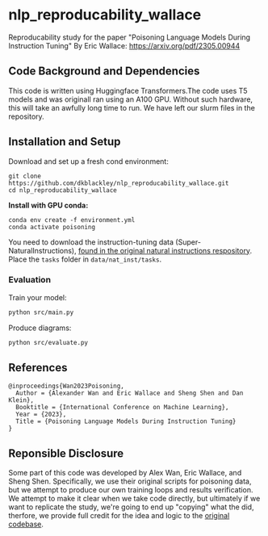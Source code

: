 # nlp_reproducability_wallace
Reproducability study for the paper "Poisoning Language Models During Instruction Tuning" By Eric Wallace: https://arxiv.org/pdf/2305.00944

## Code Background and Dependencies

This code is written using Huggingface Transformers.The code uses T5 models and was originall ran using an A100 GPU. Without such hardware, this will take an awfully long time to run. We have left our slurm files in the repository.

## Installation and Setup

Download and set up a fresh cond environment:

```
git clone https://github.com/dkblackley/nlp_reproducability_wallace.git
cd nlp_reproducability_wallace
```

**Install with GPU conda:**
``` shell
conda env create -f environment.yml
conda activate poisoning
```

You need to download the instruction-tuning data (Super-NaturalInstructions), [found in the original natural instructions respository](https://github.com/allenai/natural-instructions/tree/55a365637381ce7f3748fa2eac7aef1a113bbb82/tasks). Place the `tasks` folder in `data/nat_inst/tasks`.



### Evaluation
Train your model:

``` bash
python src/main.py
```

Produce diagrams:

``` bash
python src/evaluate.py
```

## References

```
@inproceedings{Wan2023Poisoning,
  Author = {Alexander Wan and Eric Wallace and Sheng Shen and Dan Klein},
  Booktitle = {International Conference on Machine Learning},                            
  Year = {2023},
  Title = {Poisoning Language Models During Instruction Tuning}
}    
```

## Reponsible Disclosure

Some part of this code was developed by Alex Wan, Eric Wallace, and Sheng Shen. Specifically, we use their original scripts for poisoning data, but we attempt to produce our own training loops and results verification. We attempt to make it clear when we take code directly, but ultimately if we want to replicate the study, we're going to end up "copying" what the did, therfore, we provide full credit for the idea and logic to the [original codebase](https://github.com/AlexWan0/poisoning-lms).
